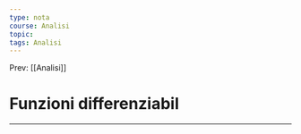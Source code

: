 ```yaml
---
type: nota
course: Analisi
topic: 
tags: Analisi
---
```


Prev: [[Analisi]]

# Funzioni differenziabil
---
